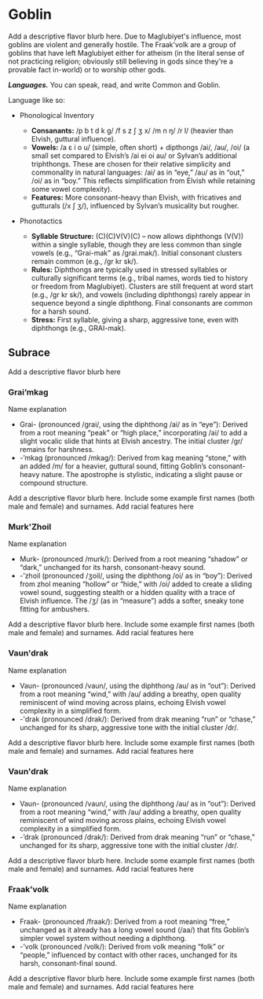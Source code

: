 # Goblin

<note>
Add a descriptive flavor blurb here. Due to Maglubiyet's influence, most goblins are violent and generally hostile. The Fraak’volk are a group of goblins that have left Maglubiyet either for atheism (in the literal sense of not practicing religion; obviously still believing in gods since they're a provable fact in-world) or to worship other gods.
</note>

***Languages.*** You can speak, read, and write Common and Goblin.

<note>
Language like so:

- Phonological Inventory
    - **Consanants:** /p b t d k g/ /f s z ʃ ʒ x/ /m n ŋ/ /r l/ (heavier than Elvish, guttural influence).
    - **Vowels:** /a ɛ i o u/ (simple, often short) + dipthongs /ai/, /au/, /oi/ (a small set compared to Elvish’s /ai ei oi au/ or Sylvan’s additional triphthongs. These are chosen for their relative simplicity and commonality in natural languages: /ai/ as in “eye,” /au/ as in “out,” /oi/ as in “boy.” This reflects simplification from Elvish while retaining some vowel complexity).
    - **Features:** More consonant-heavy than Elvish, with fricatives and gutturals (/x ʃ ʒ/), influenced by Sylvan’s musicality but rougher.

- Phonotactics
    - **Syllable Structure:** (C)(C)V(V)(C) – now allows diphthongs (V(V)) within a single syllable, though they are less common than single vowels (e.g., “Grai-mak” as /grai.mak/). Initial consonant clusters remain common (e.g., /gr kr sk/).
    - **Rules:** Diphthongs are typically used in stressed syllables or culturally significant terms (e.g., tribal names, words tied to history or freedom from Maglubiyet). Clusters are still frequent at word start (e.g., /gr kr sk/), and vowels (including diphthongs) rarely appear in sequence beyond a single diphthong. Final consonants are common for a harsh sound.
    - **Stress:** First syllable, giving a sharp, aggressive tone, even with diphthongs (e.g., GRAI-mak).
</note>

## Subrace

<note>
Add a descriptive flavor blurb here
</note>

### Grai’mkag

<note>
Name explanation

- Grai- (pronounced /grai/, using the diphthong /ai/ as in “eye”): Derived from a root meaning “peak” or “high place,” incorporating /ai/ to add a slight vocalic slide that hints at Elvish ancestry. The initial cluster /gr/ remains for harshness.
- -’mkag (pronounced /mkag/): Derived from kag meaning “stone,” with an added /m/ for a heavier, guttural sound, fitting Goblin’s consonant-heavy nature. The apostrophe is stylistic, indicating a slight pause or compound structure.
</note>

<note>
Add a descriptive flavor blurb here.
</note>

<note>
Include some example first names (both male and female) and surnames.
</note>

<note>
Add racial features here
</note>

### Murk'Zhoil

<note>
Name explanation

- Murk- (pronounced /murk/): Derived from a root meaning “shadow” or “dark,” unchanged for its harsh, consonant-heavy sound.
- -’zhoil (pronounced /ʒoil/, using the diphthong /oi/ as in “boy”): Derived from zhol meaning “hollow” or “hide,” with /oi/ added to create a sliding vowel sound, suggesting stealth or a hidden quality with a trace of Elvish influence. The /ʒ/ (as in “measure”) adds a softer, sneaky tone fitting for ambushers.
</note>

<note>
Add a descriptive flavor blurb here.
</note>

<note>
Include some example first names (both male and female) and surnames.
</note>

<note>
Add racial features here
</note>

### Vaun'drak

<note>
Name explanation

- Vaun- (pronounced /vaun/, using the diphthong /au/ as in “out”): Derived from a root meaning “wind,” with /au/ adding a breathy, open quality reminiscent of wind moving across plains, echoing Elvish vowel complexity in a simplified form.
- -'drak (pronounced /drak/): Derived from drak meaning “run” or “chase,” unchanged for its sharp, aggressive tone with the initial cluster /dr/.
</note>

<note>
Add a descriptive flavor blurb here.
</note>

<note>
Include some example first names (both male and female) and surnames.
</note>

<note>
Add racial features here
</note>

### Vaun'drak

<note>
Name explanation

- Vaun- (pronounced /vaun/, using the diphthong /au/ as in “out”): Derived from a root meaning “wind,” with /au/ adding a breathy, open quality reminiscent of wind moving across plains, echoing Elvish vowel complexity in a simplified form.
- -’drak (pronounced /drak/): Derived from drak meaning “run” or “chase,” unchanged for its sharp, aggressive tone with the initial cluster /dr/.
</note>

<note>
Add a descriptive flavor blurb here.
</note>

<note>
Include some example first names (both male and female) and surnames.
</note>

<note>
Add racial features here
</note>

### Fraak’volk

<note>
Name explanation

- Fraak- (pronounced /fraak/): Derived from a root meaning “free,” unchanged as it already has a long vowel sound (/aa/) that fits Goblin’s simpler vowel system without needing a diphthong.
- -’volk (pronounced /volk/): Derived from volk meaning “folk” or “people,” influenced by contact with other races, unchanged for its harsh, consonant-final sound.
</note>

<note>
Add a descriptive flavor blurb here.
</note>

<note>
Include some example first names (both male and female) and surnames.
</note>

<note>
Add racial features here
</note>